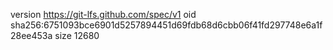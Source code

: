 version https://git-lfs.github.com/spec/v1
oid sha256:6751093bce6901d5257894451d69fdb68d6cbb06f41fd297748e6a1f28ee453a
size 12680
